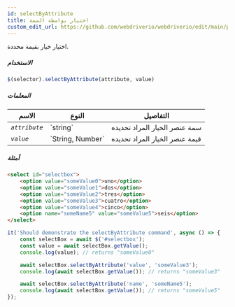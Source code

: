 ```yaml
---
id: selectByAttribute
title: اختيار بواسطة السمة
custom_edit_url: https://github.com/webdriverio/webdriverio/edit/main/packages/webdriverio/src/commands/element/selectByAttribute.ts
---
```


اختيار خيار بقيمة محددة.

##### الاستخدام

```js
$(selector).selectByAttribute(attribute, value)
```

##### المعلمات

<table>
  <thead>
    <tr>
      <th>الاسم</th><th>النوع</th><th>التفاصيل</th>
    </tr>
  </thead>
  <tbody>
    <tr>
      <td><code><var>attribute</var></code></td>
      <td>`string`</td>
      <td>سمة عنصر الخيار المراد تحديده</td>
    </tr>
    <tr>
      <td><code><var>value</var></code></td>
      <td>`String, Number`</td>
      <td>قيمة عنصر الخيار المراد تحديده</td>
    </tr>
  </tbody>
</table>

##### أمثلة

```html title="example.html"
<select id="selectbox">
    <option value="someValue0">uno</option>
    <option value="someValue1">dos</option>
    <option value="someValue2">tres</option>
    <option value="someValue3">cuatro</option>
    <option value="someValue4">cinco</option>
    <option name="someName5" value="someValue5">seis</option>
</select>
```

```js title="selectByAttribute.js"
it('Should demonstrate the selectByAttribute command', async () => {
    const selectBox = await $('#selectbox');
    const value = await selectBox.getValue();
    console.log(value); // returns "someValue0"

    await selectBox.selectByAttribute('value', 'someValue3');
    console.log(await selectBox.getValue()); // returns "someValue3"

    await selectBox.selectByAttribute('name', 'someName5');
    console.log(await selectBox.getValue()); // returns "someValue5"
});
```
